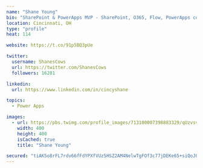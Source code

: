 ```yaml
---
name: "Shane Young"
bio: "SharePoint & PowerApps MVP - SharePoint, O365, Flow, PowerApps consulting? @PowerApps911 | Pure Snark? You found it."
location: Cincinnati, OH
type: "profile"
heat: 114

website: https://t.co/91p5BQ3pUe

twitter:
  username: ShanesCows
  url: https://twitter.com/ShanesCows
  followers: 16281

linkedin:
  url: https://www.linkedin.com/in/cincyshane

topics:
  - Power Apps

images:
  - url: https://pbs.twimg.com/profile_images/713100007398883329/qUzvsvQ3_400x400.jpg
    width: 400
    height: 400
    isCached: true
    title: "Shane Young"

secured: "tiAK5o8rFL7rdv66fFdYPXfVUz5HSZ2AM4NelwTgFOf3c77jDEKe65+siQoJ0QnkVuQuD5aGzjJR5d379ZyuOw6cmN63tNo/QAlnu5h0bCyF9v+w5dJVY5icqq0XvMo6CQjLjAL6aBWa4Ej6cPTl93zmigUGXvX+h1s3OhR/C4Mqb2pdYu+22x+t5xcLLBWZs/oySx3foiJzg7O9SiVuQql4UdRIDBIGs2bBRhRFhvdRPjdzpM8yB491tZFw2Zv0nsuNtHFfalugAhsYKoVPpiowUySIYZ3DBli2GZ8Aq24ozXA7kpItSQv8xMp4VwgKy6GYmU8Bzj7IjjhU6JJVhLoJF4x+QgkpiNWIs9lAHLQz+gh/bueAipnbE9UiUT0pdsQCKkHunPaY7eojlWdur3PpACH/+71Ri88tReyJMB8=;voEFGLdZrsn5wbfM4m/YqQ=="
---
```


